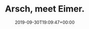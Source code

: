 ---
retweeted: false
source: <a href="https://about.twitter.com/products/tweetdeck" rel="nofollow">TweetDeck</a>
entities:
  hashtags: []
  symbols: []
  user_mentions: []
  urls:
  - url: https://t.co/8yKefJ1g2c
    expanded_url: http://bit.ly/2nUMXpg
    display_url: bit.ly/2nUMXpg
    indices:
    - '20'
    - '43'
display_text_range:
- '0'
- '43'
favorite_count: '4'
id_str: '1178748793782706176'
truncated: false
retweet_count: '1'
id: '1178748793782706176'
possibly_sensitive: false
created_at: Mon Sep 30 19:09:47 +0000 2019
favorited: false
full_text: Arsch, meet Eimer.
lang: de
quote_url: http://bit.ly/2nUMXpg
tags:
- pesos:twitter
date: '2019-09-30T19:09:47+00:00'
src: https://twitter.com/bascht/status/1178748793782706176
original_url: https://twitter.com/bascht/status/1178748793782706176
type: twitter_tweet
text: Arsch, meet Eimer.
title: Arsch, meet Eimer.

---